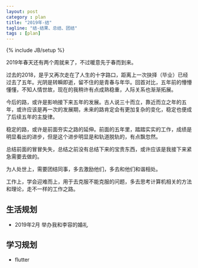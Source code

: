 ```yaml
---
layout: post
category : plan
title: "2019年-结"
tagline: "结-结果、总结、团结"
tags : [plan]
---
```


{% include JB/setup %}

2019年春天还有两个周就来了，不过暖意先于春而到来。

过去的2018，是乎又再次走在了人生的十字路口，距离上一次抉择（毕业）已经过去了五年。光阴是转瞬即逝，留不住的是青春与年华。回首对比，五年前的懵懵懂懂，不知人情世故，现在的我稍许有点成熟稳重，人际关系也渐渐拓展。

今后的路，或许是影响接下来五年的发展。古人说三十而立，靠近而立之年的五年，或许应该是再一次的发展期，未来的路肯定会有更加复杂的变化，稳定也便成了后续五年的主旋律。

稳定的路，或许是前面夯实之路的延伸。前面的五年里，踏踏实实的工作，成绩是明显看出的进步，但是这个进步明显是和轨道脱轨的，有点飘忽然。

总结前面的冒冒失失，总结之前没有总结下来的宝贵东西，或许应该是我接下来紧急需要去做的。

为人处世上，需要团结同事，多去激励他们，多去和他们和谐相处。

工作上，学会迎难而上，用于去克服不能克服的问题，多去思考计算机相关的方法和理论，走不一样的工作之路。

## 生活规划

- 2019年2月 举办我和李容的婚礼

## 学习规划

- flutter